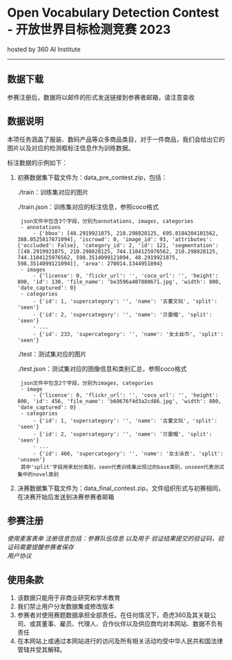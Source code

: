 
# Open Vocabulary Detection Contest - 开放世界目标检测竞赛 2023
hosted by 360 AI Institute

---
## 数据下载
参赛注册后，数据将以邮件的形式发送链接到参赛者邮箱，请注意查收

## 数据说明
本项任务涵盖了服装、数码产品等众多商品类目，对于一件商品，我们会给出它的图片以及对应的检测框标注信息作为训练数据。

标注数据的示例如下：


1. 初赛数据集下载文件为：data_pre_contest.zip，包括：

    ./train：训练集对应的图片

    ./train.json：训练集对应的标注信息，参照coco格式

        json文件中包含3个字段，分别为annotations, images, categories
        - annotations 
            - {'bbox': [48.2919921875, 210.298828125, 695.8184204101562, 388.0525817871094], 'iscrowd': 0, 'image_id': 93, 'attributes': {'occluded': False}, 'category_id': 2, 'id': 121, 'segmentation': [[48.2919921875, 210.298828125, 744.1104125976562, 210.298828125, 744.1104125976562, 598.3514099121094, 48.2919921875, 598.3514099121094]], 'area': 270014.1344951894}
        - images
            - {'license': 0, 'flickr_url': '', 'coco_url': '', 'height': 800, 'id': 130, 'file_name': 'be3596a487880671.jpg', 'width': 800, 'date_captured': 0}
        - categories
            - {'id': 1, 'supercategory': '', 'name': '古董文玩', 'split': 'seen'}
            - {'id': 2, 'supercategory': '', 'name': '贝雷帽', 'split': 'seen'}
            - ...
            - {'id': 233, 'supercategory': '', 'name': '女士丝巾', 'split': 'seen'}

    ./test：测试集对应的图片

    ./test.json：测试集对应的图像信息和类别汇总，参照coco格式

        json文件中包含2个字段，分别为images, categories
        - image
            - {'license': 0, 'flickr_url': '', 'coco_url': '', 'height': 800, 'id': 456, 'file_name': 'b60676f4d3a2cd86.jpg', 'width': 800, 'date_captured': 0}
        - categories
            - {'id': 1, 'supercategory': '', 'name': '古董文玩', 'split': 'seen'}
            - {'id': 2, 'supercategory': '', 'name': '贝雷帽', 'split': 'seen'}
            - ...
            - {'id': 466, 'supercategory': '', 'name': '女士泳衣', 'split': 'unseen'}
        其中'split'字段用来划分类别，seen代表训练集出现过的base类别，unseen代表测试集中的novel类别

    
2. 决赛数据集下载文件为：data_final_contest.zip，文件组织形式与初赛相同，在决赛开始后发送到决赛参赛者邮箱
    

## 参赛注册
*使用麦客表单*
*注册信息包括：参赛队伍信息 以及用于 验证结果提交的验证码，验证码需要提醒参赛者保存*    
*用户协议*

## 使用条款
1. 该数据只能用于非商业研究和学术教育
2. 我们禁止用户分发数据集或修改版本
3. 参赛者对使用赛题数据承担全部责任。在任何情况下，奇虎360及其关联公司、或其董事、雇员、代理人、合作伙伴以及供应商均对本网站、数据不负有责任
4. 在本网站上或通过本网站进行的访问及所有相关活动均受中华人民共和国法律管辖并受其解释。